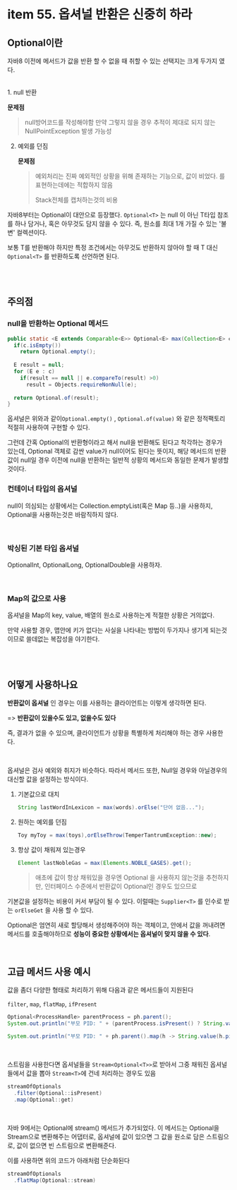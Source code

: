 # item 55. 옵셔널 반환은 신중히 하라

## Optional이란

자바8 이전에 메서드가 값을 반환 할 수 없을 때 취할 수 있는 선택지는 크게 두가지 였다.


<br>
1. null 반환

   **문제점**

   > null방어코드를 작성해야함 만약 그렇지 않을 경우 추적이 제대로 되지 않는 NullPointException 발생 가능성

2. 예외를 던짐

   **문제점**

   > 예외처리는 진짜 예외적인 상황을 위해 존재하는 기능으로, 값이 비었다. 를 표현하는데에는 적합하지 않음
   >
   > Stack전체를 캡처하는것의 비용



자바8부터는 Optional이 대안으로 등장했다. `Optional<T>` 는 null 이 아닌 T타입 참조를 하나 담거나, 혹은 아무것도 담지 않을 수 있다. 즉, 원소를 최대 1개 가질 수 있는 '불변' 컬렉션이다.



보통 T를 반환해야 하지만 특정 조건에서는 아무것도 반환하지 않아야 할 때 T 대신 `Optional<T>` 를 반환하도록 선언하면 된다.



<br><br>

## 주의점

### null을 반환하는 Optional 메서드
```java
public static <E extends Comparable<E>> Optional<E> max(Collection<E> c) {
  if(c.isEmpty())
    return Optional.empty();
  
  E result = null;
  for (E e : c)
    if(result == null || e.compareTo(result) >0)
      result = Objects.requireNonNull(e);
  
  return Optional.of(result);
}
```

옵셔널은 위와과 같이`Optional.empty()` , `Optional.of(value)` 와 같은 정적팩토리 적절히 사용하여 구현할 수 있다.

그런데 간혹 Optional의 반환형이라고 해서 null을 반환해도 된다고 착각하는 경우가 있는데, Optional 객체로 감싼 value가 null이어도 된다는 뜻이지, 해당 메서드의 반환값이 null일 경우 이전에 null을 반환하는 일반적 상황의 메서드와 동일한 문제가 발생할 것이다.



### 컨테이너 타입의 옵셔널

null이 의심되는 상황에서는 Collection.emptyList(혹은 Map 등..)을 사용하지, Optional을 사용하는것은 바람직하지 않다.

<br>

### 박싱된 기본 타입 옵셔널

OptionalInt, OptionalLong, OptionalDouble을 사용하자.

<br>

### Map의 값으로 사용

옵셔널을 Map의 key, value, 배열의 원소로 사용하는게 적절한 상황은 거의없다.

만약 사용할 경우, 맵안에 키가 없다는 사실을 나타내는 방법이 두가지나 생기게 되는것이므로 쓸데없는 복잡성을 야기한다.


<br>
<br>

## 어떻게 사용하나요

**반환값이 옵셔널** 인 경우는 이를 사용하는 클라이언트는 이렇게 생각하면 된다.

=> **반환값이 있을수도 있고, 없을수도 있다**

즉, 결과가 없을 수 있으며, 클라이언트가 상황을 특별하게 처리해야 하는 경우 사용한다.

<br>

옵셔널은 검사 예외와 취지가 비슷하다. 따라서 메서드 또한, Null일 경우와 아닐경우의 대신할 값을 설정하는 방식이다.

1. 기본값으로 대치

   ```java
   String lastWordInLexicon = max(words).orElse("단어 없음...");
   ```

2. 원하는 예외를 던짐

   ```Java
   Toy myToy = max(toys),orElseThrow(TemperTantrumException::new);
   ```

3. 항상 값이 채워져 있는경우

   ```java
   Element lastNobleGas = max(Elements.NOBLE_GASES).get();
   ```

   > 애초에 값이 항상 채워있을 경우엔 Optional 을 사용하지 않는것을 추천하지만, 인터페이스 수준에서 반환값이 Optional인 경우도 있으므로



기본값을 설정하는 비용이 커서 부담이 될 수 있다. 이럴때는 `Supplier<T>` 를 인수로 받는 `orElseGet` 을 사용 할 수 있다.



Optional은 엄연히 새로 할당해서 생성해주어야 하는 객체이고, 안에서 값을 꺼내려면 메서드를 호출해야하므로 **성능이 중요한 상황에서는 옵셔널이 맞지 않을 수 있다**.



<br>

## 고급 메서드 사용 예시

값을 좀더 다양한 형태로 처리하기 위해 다음과 같은 메서드들이 지원된다

`filter`, `map`, `flatMap`, `ifPresent` 



```java
Optional<ProcessHandle> parentProcess = ph.parent();
System.out.println("부모 PID: " + (parentProcess.isPresent() ? String.valueOf(parentProcess.get().pid()) : "N/A"));
```

```java
System.out.println("부모 PID: " + ph.parent().map(h -> String.value(h.pid))).orElse("N/A"));
```

<br>

스트림을 사용한다면 옵셔널들을 `Stream<Optional<T>>`로 받아서 그중 채워진 옵셔널들에서 값을 뽑아 `Stream<T>`에 건네 처리하는 경우도 있음

```java
streamOfOptionals
  .filter(Optional::isPresent)
  .map(Optional::get)
```

<br>



자바 9에서는 Optional에 stream() 메서드가 추가되었다. 이 메서드는 Optional을 Stream으로 변환해주는 어댑터로, 옵셔널에 값이 있으면 그 값을 원소로 담은 스트림으로, 값이 없으면 빈 스트림으로 변환해준다.

이를 사용하면 위의 코드가 아래처럼 단순화된다

```java
streamOfOptionals
  .flatMap(Optional::stream)
```

